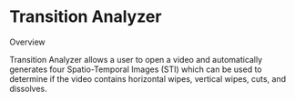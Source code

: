 # Transition Analyzer

Overview

Transition Analyzer allows a user to open a video and automatically generates four Spatio-Temporal Images (STI) which can be used to determine if the video contains horizontal wipes, vertical wipes, cuts, and dissolves. 
